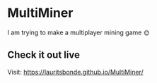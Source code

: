 # MultiMiner

I am trying to make a multiplayer mining game 🌞

## Check it out live
Visit: https://lauritsbonde.github.io/MultiMiner/
